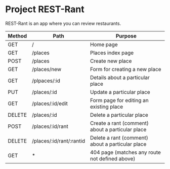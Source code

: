 # Project REST-Rant

REST-Rant is an app where you can review restaurants.

| Method | Path | Purpose |
|---|---|---|
| GET | / | Home page |
| GET | /places | Places index page |
| POST | /places | Create new place |
| GET | /places/new | Form for creating a new place |
| GET | /plpaces/:id | Details about a particular place |
| PUT |  /places/:id | Update a particular place |
| GET | /places/:id/edit | Form page for editing an existing place |
| DELETE | /places/:id | Delete a particular place |
| POST | /places/:id/rant | Create a rant (comment) about a particular place |
| DELETE | /places/:id/rant/:rantid | Delete a rant (comment) about a particular place |
| GET | * | 404 page (matches any route not defined above) |